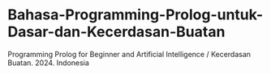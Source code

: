 # Bahasa-Programming-Prolog-untuk-Dasar-dan-Kecerdasan-Buatan
Programming Prolog for Beginner and Artificial Intelligence / Kecerdasan Buatan. 2024. Indonesia
